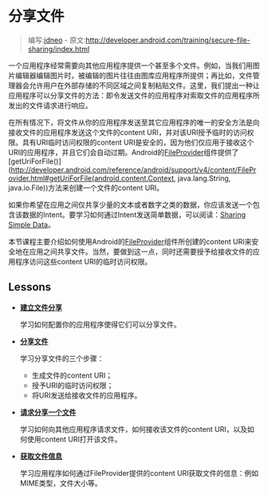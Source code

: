 # 分享文件

> 编写:[jdneo](https://github.com/jdneo) - 原文:<http://developer.android.com/training/secure-file-sharing/index.html>

一个应用程序经常需要向其他应用程序提供一个甚至多个文件。例如，当我们用图片编辑器编辑图片时，被编辑的图片往往由图库应用程序所提供；再比如，文件管理器会允许用户在外部存储的不同区域之间复制粘贴文件。这里，我们提出一种让应用程序可以分享文件的方法：即令发送文件的应用程序对索取文件的应用程序所发出的文件请求进行响应。

在所有情况下，将文件从你的应用程序发送至其它应用程序的唯一的安全方法是向接收文件的应用程序发送这个文件的content URI，并对该URI授予临时的访问权限。具有URI临时访问权限的content URI是安全的，因为他们仅应用于接收这个URI的应用程序，并且它们会自动过期。Android的[FileProvider](http://developer.android.com/reference/android/support/v4/content/FileProvider.html)组件提供了[getUriForFile()](http://developer.android.com/reference/android/support/v4/content/FileProvider.html#getUriForFile(android.content.Context, java.lang.String, java.io.File))方法来创建一个文件的content URI。

如果你希望在应用之间仅共享少量的文本或者数字之类的数据，你应该发送一个包含该数据的Intent。要学习如何通过Intent发送简单数据，可以阅读：[Sharing Simple Data](../sharing/index.html)。

本节课程主要介绍如何使用Android的[FileProvider](http://developer.android.com/reference/android/support/v4/content/FileProvider.html)组件所创建的content URI来安全地在应用之间共享文件。当然，要做到这一点，同时还需要授予给接收文件的应用程序访问这些content URI的临时访问权限。

## Lessons

* [**建立文件分享**](setup-sharing.html)

  学习如何配置你的应用程序使得它们可以分享文件。


* [**分享文件**](sharing-file.html)

  学习分享文件的三个步骤：
  - 生成文件的content URI；
  - 授予URI的临时访问权限；
  - 将URI发送给接收文件的应用程序。


* [**请求分享一个文件**](request-file.html)

  学习如何向其他应用程序请求文件，如何接收该文件的content URI，以及如何使用content URI打开该文件。


* [**获取文件信息**](retrieve-info.html)

  学习应用程序如何通过FileProvider提供的content URI获取文件的信息：例如MIME类型，文件大小等。
